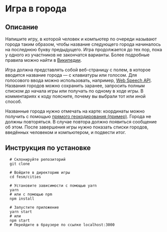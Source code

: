 # Игра в города

## Описание

Напишите игру, в которой человек и компьютер по очереди называют города таким образом, чтобы название следующего города начиналось на последнюю букву предыдущего. Игра продолжается до тех пор, пока у одного из участников не закончатся варианты. Более подробные правила можно найти в [Википедии](<https://ru.wikipedia.org/wiki/Города_(игра)>).

Игра должна представлять собой веб-страницу с полем, в которое вводится название города — с клавиатуры или голосом. Для голосового ввода можно использовать, например, [Web Speech API](https://developer.mozilla.org/ru/docs/Web/API/Web_Speech_API). Названия городов можно сохранить заранее, запросить полным списком до начала игры или получать по одному в ходе игры. В комментариях к коду поясните, почему вы выбрали тот или иной способ.

Названные города нужно отмечать на карте: координаты можно получить с помощью [прямого геокодирования (пример)](https://tech.yandex.ru/maps/jsbox/2.0/geocode). Города не должны повторяться. В случае повтора должно появиться сообщение об этом. После завершения игры нужно показать списки городов, введённых человеком и компьютером, и подвести итог.

## Инструкция по установке

```shell
  # Склонируйте репозиторий
  git clone

  # Войдите в директорию игры
  cd fesm/cities

  # Установите зависимости с помощью yarn
  yarn
  # или с помощью npm
  npm install

  # Запустите приложение
  yarn start
  # или
  npm start
  # Перейдите в браузере по ссылке localhost:3000
```
